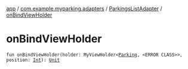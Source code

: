 [app](../../index.md) / [com.example.myparking.adapters](../index.md) / [ParkingsListAdapter](index.md) / [onBindViewHolder](./on-bind-view-holder.md)

# onBindViewHolder

`fun onBindViewHolder(holder: MyViewHolder<`[`Parking`](../../com.example.myparking.models/-parking/index.md)`, <ERROR CLASS>>, position: `[`Int`](https://kotlinlang.org/api/latest/jvm/stdlib/kotlin/-int/index.html)`): `[`Unit`](https://kotlinlang.org/api/latest/jvm/stdlib/kotlin/-unit/index.html)